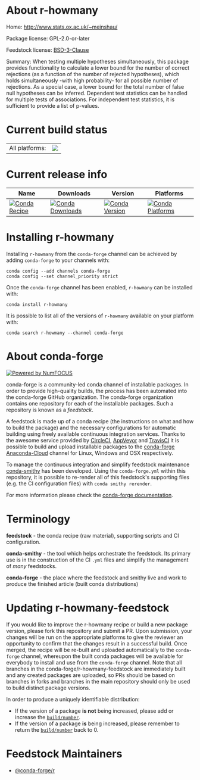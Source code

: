 About r-howmany
===============

Home: http://www.stats.ox.ac.uk/~meinshau/

Package license: GPL-2.0-or-later

Feedstock license: [BSD-3-Clause](https://github.com/conda-forge/r-howmany-feedstock/blob/master/LICENSE.txt)

Summary: When testing multiple hypotheses simultaneously, this package provides functionality to calculate a lower bound for the number of correct rejections (as a function of the number of rejected hypotheses), which holds simultaneously -with high probability- for all possible number of rejections.  As a special case, a lower bound for the total number of false null hypotheses can be inferred.  Dependent test statistics can be handled for multiple tests of associations. For independent test statistics, it is sufficient to provide a list of p-values.

Current build status
====================


<table><tr><td>All platforms:</td>
    <td>
      <a href="https://dev.azure.com/conda-forge/feedstock-builds/_build/latest?definitionId=2471&branchName=master">
        <img src="https://dev.azure.com/conda-forge/feedstock-builds/_apis/build/status/r-howmany-feedstock?branchName=master">
      </a>
    </td>
  </tr>
</table>

Current release info
====================

| Name | Downloads | Version | Platforms |
| --- | --- | --- | --- |
| [![Conda Recipe](https://img.shields.io/badge/recipe-r--howmany-green.svg)](https://anaconda.org/conda-forge/r-howmany) | [![Conda Downloads](https://img.shields.io/conda/dn/conda-forge/r-howmany.svg)](https://anaconda.org/conda-forge/r-howmany) | [![Conda Version](https://img.shields.io/conda/vn/conda-forge/r-howmany.svg)](https://anaconda.org/conda-forge/r-howmany) | [![Conda Platforms](https://img.shields.io/conda/pn/conda-forge/r-howmany.svg)](https://anaconda.org/conda-forge/r-howmany) |

Installing r-howmany
====================

Installing `r-howmany` from the `conda-forge` channel can be achieved by adding `conda-forge` to your channels with:

```
conda config --add channels conda-forge
conda config --set channel_priority strict
```

Once the `conda-forge` channel has been enabled, `r-howmany` can be installed with:

```
conda install r-howmany
```

It is possible to list all of the versions of `r-howmany` available on your platform with:

```
conda search r-howmany --channel conda-forge
```


About conda-forge
=================

[![Powered by NumFOCUS](https://img.shields.io/badge/powered%20by-NumFOCUS-orange.svg?style=flat&colorA=E1523D&colorB=007D8A)](http://numfocus.org)

conda-forge is a community-led conda channel of installable packages.
In order to provide high-quality builds, the process has been automated into the
conda-forge GitHub organization. The conda-forge organization contains one repository
for each of the installable packages. Such a repository is known as a *feedstock*.

A feedstock is made up of a conda recipe (the instructions on what and how to build
the package) and the necessary configurations for automatic building using freely
available continuous integration services. Thanks to the awesome service provided by
[CircleCI](https://circleci.com/), [AppVeyor](https://www.appveyor.com/)
and [TravisCI](https://travis-ci.com/) it is possible to build and upload installable
packages to the [conda-forge](https://anaconda.org/conda-forge)
[Anaconda-Cloud](https://anaconda.org/) channel for Linux, Windows and OSX respectively.

To manage the continuous integration and simplify feedstock maintenance
[conda-smithy](https://github.com/conda-forge/conda-smithy) has been developed.
Using the ``conda-forge.yml`` within this repository, it is possible to re-render all of
this feedstock's supporting files (e.g. the CI configuration files) with ``conda smithy rerender``.

For more information please check the [conda-forge documentation](https://conda-forge.org/docs/).

Terminology
===========

**feedstock** - the conda recipe (raw material), supporting scripts and CI configuration.

**conda-smithy** - the tool which helps orchestrate the feedstock.
                   Its primary use is in the construction of the CI ``.yml`` files
                   and simplify the management of *many* feedstocks.

**conda-forge** - the place where the feedstock and smithy live and work to
                  produce the finished article (built conda distributions)


Updating r-howmany-feedstock
============================

If you would like to improve the r-howmany recipe or build a new
package version, please fork this repository and submit a PR. Upon submission,
your changes will be run on the appropriate platforms to give the reviewer an
opportunity to confirm that the changes result in a successful build. Once
merged, the recipe will be re-built and uploaded automatically to the
`conda-forge` channel, whereupon the built conda packages will be available for
everybody to install and use from the `conda-forge` channel.
Note that all branches in the conda-forge/r-howmany-feedstock are
immediately built and any created packages are uploaded, so PRs should be based
on branches in forks and branches in the main repository should only be used to
build distinct package versions.

In order to produce a uniquely identifiable distribution:
 * If the version of a package **is not** being increased, please add or increase
   the [``build/number``](https://docs.conda.io/projects/conda-build/en/latest/resources/define-metadata.html#build-number-and-string).
 * If the version of a package **is** being increased, please remember to return
   the [``build/number``](https://docs.conda.io/projects/conda-build/en/latest/resources/define-metadata.html#build-number-and-string)
   back to 0.

Feedstock Maintainers
=====================

* [@conda-forge/r](https://github.com/conda-forge/r/)

